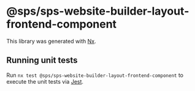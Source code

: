 # @sps/sps-website-builder-layout-frontend-component

This library was generated with [Nx](https://nx.dev).

## Running unit tests

Run `nx test @sps/sps-website-builder-layout-frontend-component` to execute the unit tests via [Jest](https://jestjs.io).
